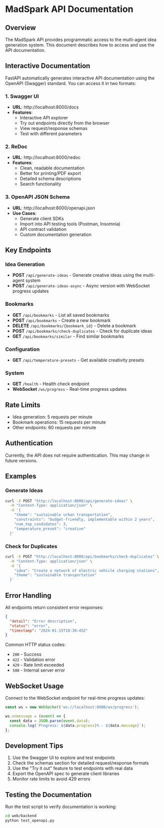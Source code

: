 # MadSpark API Documentation

## Overview

The MadSpark API provides programmatic access to the multi-agent idea generation system. This document describes how to access and use the API documentation.

## Interactive Documentation

FastAPI automatically generates interactive API documentation using the OpenAPI (Swagger) standard. You can access it in two formats:

### 1. Swagger UI
- **URL**: http://localhost:8000/docs
- **Features**:
  - Interactive API explorer
  - Try out endpoints directly from the browser
  - View request/response schemas
  - Test with different parameters

### 2. ReDoc
- **URL**: http://localhost:8000/redoc
- **Features**:
  - Clean, readable documentation
  - Better for printing/PDF export
  - Detailed schema descriptions
  - Search functionality

### 3. OpenAPI JSON Schema
- **URL**: http://localhost:8000/openapi.json
- **Use Cases**:
  - Generate client SDKs
  - Import into API testing tools (Postman, Insomnia)
  - API contract validation
  - Custom documentation generation

## Key Endpoints

### Idea Generation
- **POST** `/api/generate-ideas` - Generate creative ideas using the multi-agent system
- **POST** `/api/generate-ideas-async` - Async version with WebSocket progress updates

### Bookmarks
- **GET** `/api/bookmarks` - List all saved bookmarks
- **POST** `/api/bookmarks` - Create a new bookmark
- **DELETE** `/api/bookmarks/{bookmark_id}` - Delete a bookmark
- **POST** `/api/bookmarks/check-duplicates` - Check for duplicate ideas
- **GET** `/api/bookmarks/similar` - Find similar bookmarks

### Configuration
- **GET** `/api/temperature-presets` - Get available creativity presets

### System
- **GET** `/health` - Health check endpoint
- **WebSocket** `/ws/progress` - Real-time progress updates

## Rate Limits

- Idea generation: 5 requests per minute
- Bookmark operations: 15 requests per minute
- Other endpoints: 60 requests per minute

## Authentication

Currently, the API does not require authentication. This may change in future versions.

## Examples

### Generate Ideas
```bash
curl -X POST "http://localhost:8000/api/generate-ideas" \
  -H "Content-Type: application/json" \
  -d '{
    "theme": "sustainable urban transportation",
    "constraints": "budget-friendly, implementable within 2 years",
    "num_top_candidates": 3,
    "temperature_preset": "creative"
  }'
```

### Check for Duplicates
```bash
curl -X POST "http://localhost:8000/api/bookmarks/check-duplicates" \
  -H "Content-Type: application/json" \
  -d '{
    "idea": "Create a network of electric vehicle charging stations",
    "theme": "sustainable transportation"
  }'
```

## Error Handling

All endpoints return consistent error responses:
```json
{
  "detail": "Error description",
  "status": "error",
  "timestamp": "2024-01-15T10:30:45Z"
}
```

Common HTTP status codes:
- `200` - Success
- `422` - Validation error
- `429` - Rate limit exceeded
- `500` - Internal server error

## WebSocket Usage

Connect to the WebSocket endpoint for real-time progress updates:

```javascript
const ws = new WebSocket('ws://localhost:8000/ws/progress');

ws.onmessage = (event) => {
  const data = JSON.parse(event.data);
  console.log(`Progress: ${data.progress}% - ${data.message}`);
};
```

## Development Tips

1. Use the Swagger UI to explore and test endpoints
2. Check the schemas section for detailed request/response formats
3. Use the "Try it out" feature to test endpoints with real data
4. Export the OpenAPI spec to generate client libraries
5. Monitor rate limits to avoid 429 errors

## Testing the Documentation

Run the test script to verify documentation is working:
```bash
cd web/backend
python test_openapi.py
```